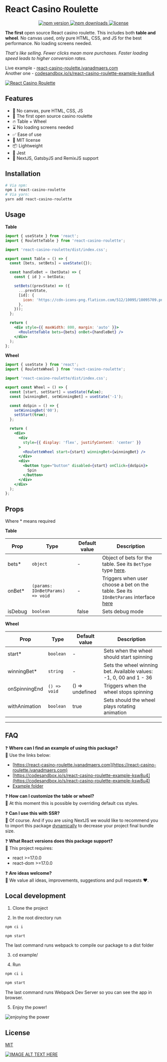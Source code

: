 # React Casino Roulette

<div align="center">
  <a href="https://www.npmjs.com/package/react-casino-roulette">
    <img alt="npm version" src="https://img.shields.io/npm/v/react-casino-roulette" />
  </a>
  <a href="https://www.npmjs.com/package/react-casino-roulette">
    <img alt="npm downloads" src="https://img.shields.io/npm/dm/react-casino-roulette" />
  </a>
    <a href="https://www.npmjs.com/package/react-casino-roulette">
    <img alt="license" src="https://img.shields.io/npm/l/react-casino-roulette" />
  </a>
</div>

**The first** open source React casino roulette. This includes both **table and wheel**. No canvas used, only pure HTML, CSS, and JS for the best performance. No loading screens needed.

_That's like selling. Fewer clicks mean more purchases. Faster loading speed leads to higher conversion rates._

Live example - [react-casino-roulette.ivanadmaers.com](https://react-casino-roulette.ivanadmaers.com)  
Another one - [codesandbox.io/s/react-casino-roulette-example-ksw8u4](https://codesandbox.io/s/react-casino-roulette-example-ksw8u4)

[![React Casino Roulette](https://i.imgur.com/XXEKNRe.pngs)](https://react-casino-roulette.ivanadmaers.com)

## Features

 - 🚀 No canvas, pure HTML, CSS, JS
 - 💪 The first open source casino roulette
 - 🔥 Table + Wheel
 - ⌛ No loading screens needed
 - ✅ Ease of use
 - 📝 MIT license 
 - 📦 Lightweight
 - 🔧 Jest
 - 🎉 NextJS, GatsbyJS and RemixJS support

## Installation

```bash
# Via npm:
npm i react-casino-roulette
# Via yarn:
yarn add react-casino-roulette
```

## Usage

**Table**

```jsx
import { useState } from 'react';
import { RouletteTable } from 'react-casino-roulette';

import 'react-casino-roulette/dist/index.css';

export const Table = () => {
  const [bets, setBets] = useState({});

  const handleBet = (betData) => {
    const { id } = betData;

    setBets((prevState) => ({
      ...prevState,
      [id]: {
        icon: 'https://cdn-icons-png.flaticon.com/512/10095/10095709.png',
      },
    }));
  };

  return (
    <div style={{ maxWidth: 800, margin: 'auto' }}>
      <RouletteTable bets={bets} onBet={handleBet} />
    </div>
  );
};
```

**Wheel**

```jsx
import { useState } from 'react';
import { RouletteWheel } from 'react-casino-roulette';

import 'react-casino-roulette/dist/index.css';

export const Wheel = () => {
  const [start, setStart] = useState(false);
  const [winningBet, setWinningBet] = useState('-1');

  const doSpin = () => {
    setWinningBet('00');
    setStart(true);
  };

  return (
    <div>
      <div
        style={{ display: 'flex', justifyContent: 'center' }}
      >
        <RouletteWheel start={start} winningBet={winningBet} />
      </div>
      <div>
        <button type="button" disabled={start} onClick={doSpin}>
          Spin
        </button>
      </div>
    </div>
  );
};
```

## Props

Where * means required

**Table**

| **Prop** | **Type** | **Default value** | **Description** |
|--|--|--|--|
| bets* | `object` | - | Object of bets for the table. See its `BetType` type [here](./src/components/RouletteTable/RouletteTable.tsx). |
| onBet* | `(params: IOnBetParams) => void` | - | Triggers when user choose a bet on the table. See its `IOnBetParams` interface [here](./src/components/RouletteTable/RouletteTable.tsx) |
| isDebug | `boolean` | false | Sets debug mode |

**Wheel**

| **Prop** | **Type** | **Default value** | **Description** |
|--|--|--|--|
| start* | `boolean` | - | Sets when the wheel should start spinning |
| winningBet* | `string` | - | Sets the wheel winning bet. Available values: -1, 0, 00 and 1 - 36 |
| onSpinningEnd | `() => void` | () => undefined | Triggers when the wheel stops spinning |
| withAnimation | `boolean` | true | Sets should the wheel plays rotating animation |

---

## FAQ

❓ **Where can I find an example of using this package?**  
💬 Use the links below:
* [https://react-casino-roulette.ivanadmaers.com](https://react-casino-roulette.ivanadmaers.com)
* [https://codesandbox.io/s/react-casino-roulette-example-ksw8u4](https://codesandbox.io/s/react-casino-roulette-example-ksw8u4)
* [Example folder](./example/src/App.js)

❓ **How can I customize the table or wheel?**  
💬 At this moment this is possible by overriding default css styles.

❓ **Can I use this with SSR?**  
💬 Of course. And if you are using NextJS we would like to recommend you to import this package [dynamically](https://nextjs.org/docs/advanced-features/dynamic-import) to decrease your project final bundle size.

❓ **What React versions does this package support?**  
💬 This project requires:
* react >=17.0.0
* react-dom >=17.0.0

❓ **Are ideas welcome?**  
💬 We value all ideas, improvements, suggestions and pull requests ❤️.

## Local development

1. Clone the project

2. In the root directory run

```bash
npm ci i

npm start
```

The last command runs webpack to compile our package to a dist folder

3. cd example/  

4. Run

```bash
npm ci i

npm start
```

The last command runs Webpack Dev Server so you can see the app in browser.

5. Enjoy the power!  

![enjoying the power](https://media.giphy.com/media/fJliUiYbvEIoM/giphy.gif)

## License

[MIT](./LICENSE.md)

[![IMAGE ALT TEXT HERE](https://img.youtube.com/vi/w2u-AIrBoQ4/0.jpg)](https://www.youtube.com/watch?v=w2u-AIrBoQ4)
